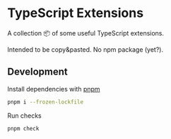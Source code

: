 # TypeScript Extensions

A collection 📦 of some useful TypeScript extensions.

Intended to be copy&pasted. No npm package (yet?).

## Development

Install dependencies with [pnpm](https://pnpm.io/)
```bash
pnpm i --frozen-lockfile
```
Run checks
```bash
pnpm check
```

